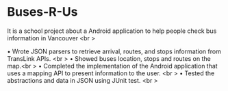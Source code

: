 # Buses-R-Us
It is a school project about a Android application to help people check bus information in Vancouver <br \>

•	Wrote JSON parsers to retrieve arrival, routes, and stops information from TransLink APIs. <br \>
•	Showed buses location, stops and routes on the map.<br \>
•	Completed the implementation of the Android application that uses a mapping API to present information to the user. <br \>
•	Tested the abstractions and data in JSON using JUnit test. <br \>
